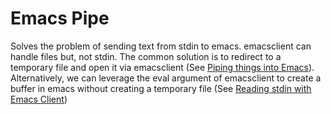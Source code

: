# Emacs Pipe #

Solves the problem of sending text from stdin to emacs. emacsclient
can handle files but, not stdin. The common solution is to redirect to a temporary file and open it via emacsclient (See [Piping things into Emacs][emacs-wiki]). Alternatively, we can leverage the eval argument of emacsclient to create a buffer in emacs without creating a temporary file (See [Reading stdin with Emacs Client][emacs-stdin])

[emacs-wiki]: https://www.emacswiki.org/emacs/EmacsPipe
[emacs-stdin]: https://mina86.com/2021/emacs-stdin/
